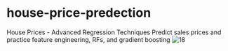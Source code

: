 # house-price-predection
House Prices - Advanced Regression Techniques Predict sales prices and practice feature engineering, RFs, and gradient boosting
![18](https://github.com/avtar123/house-price-predection/assets/42976797/cc708bc3-1d4a-4f51-8b75-f62ac89d760c)
